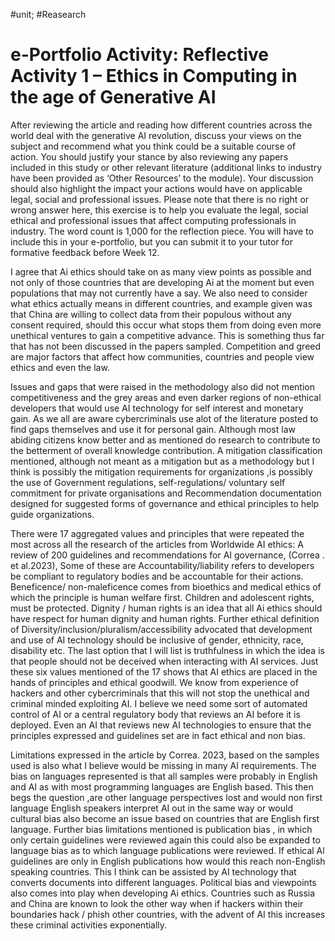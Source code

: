 
#unit; #Reasearch
<H1> e-Portfolio Activity: Reflective Activity 1 – Ethics in Computing in the age of Generative AI </H1>

<P>After reviewing the article and reading how different countries across the world deal with the generative AI revolution, discuss your views on the subject and recommend what you think could be a suitable course of action. You should justify your stance by also reviewing any papers included in this study or other relevant literature (additional links to industry have been provided as ‘Other Resources’ to the module). Your discussion should also highlight the impact your actions would have on applicable legal, social and professional issues. Please note that there is no right or wrong answer here, this exercise is to help you evaluate the legal, social ethical and professional issues that affect computing professionals in industry.
The word count is 1,000 for the reflection piece. You will have to include this in your e-portfolio, but you can submit it to your tutor for formative feedback before Week 12.</P>

<P>I agree that Ai ethics should take on as many view points as possible and not only of those countries that are developing Ai at the moment but even populations that may not currently have a say. We also need to consider what ethics actually means in different countries, and example given was that China are willing to collect data from their populous without any consent required, should this occur what stops them from doing even more unethical ventures to gain a competitive advance. This is something thus far that has not been discussed in the papers sampled. Competition and greed  are major factors that affect how communities, countries and people view ethics and even the law. </P>

<P>Issues and gaps that were raised in the methodology also did not mention competitiveness and the grey areas and even darker regions of non-ethical developers that would use AI technology for self interest and monetary gain. As we all are aware cybercriminals use alot of the literature posted to find gaps themselves and use it for personal gain. Although most law abiding citizens know better and as mentioned do research to contribute to the betterment of overall knowledge contribution.
A mitigation classification mentioned, although not meant as a mitigation but as a methodology but I think is possibly the mitigation requirements for organizations ,is possibly the use of Government regulations, self-regulations/ voluntary self commitment for private organisations and Recommendation documentation designed for suggested forms of governance and ethical principles to help guide organizations. </P>

<P>There were 17 aggregated values and principles that were repeated the most across  all the research of the articles from  Worldwide AI ethics: A review of 200 guidelines and recommendations for AI governance, (Correa . et al.2023), Some of these are  Accountability/liability refers to developers be compliant to regulatory bodies and be accountable for their actions. Beneficence/ non-maleficence comes from bioethics and medical ethics of which the principle is human welfare  first. Children and adolescent rights, must be protected. Dignity / human rights is an idea that all Ai ethics should have respect for human dignity and human rights.  Further ethical definition of Diversity/inclusion/pluralism/accessibility advocated that development and use of AI technology should be inclusive of gender, ethnicity, race, disability etc. The last option that I will list is truthfulness in which the idea is that people should not be deceived when interacting with AI services.
Just these six values mentioned of the 17 shows that AI ethics are placed in the hands of principles and ethical goodwill. We know from experience of hackers and other cybercriminals that this will not stop the unethical and criminal minded exploiting AI. I believe we need some sort of automated control of AI or a central regulatory body that reviews an AI before it is deployed.  Even an AI that reviews new AI technologies to ensure that the principles expressed and guidelines set are in fact ethical and non bias.</P>

<P>Limitations expressed in the article by Correa. 2023, based on the samples used is also what I believe would be missing in many AI requirements. The bias on languages represented is that all samples were probably in English and AI as with most programming languages are English based. This then begs the question ,are other language perspectives lost and would non first language English speakers interpret AI out in the same way or would cultural bias also become an issue based on countries that are English first language. Further bias limitations mentioned is publication bias , in which only certain guidelines were reviewed again this could also be expanded to language bias as to which language publications were reviewed. If ethical Al guidelines are only in English publications how would this reach non-English speaking countries. This I think can be assisted by AI technology that converts documents into different languages.  Political bias and viewpoints also comes into play when developing Ai ethics. Countries such as Russia and China are known to look the other way when if hackers within their boundaries hack / phish other countries, with the advent of AI this increases these criminal activities exponentially. </P>

